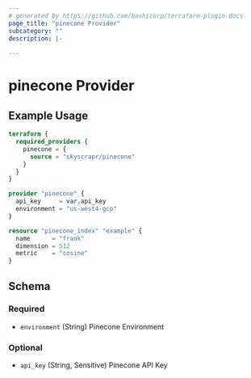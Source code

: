 ```yaml
---
# generated by https://github.com/hashicorp/terraform-plugin-docs
page_title: "pinecone Provider"
subcategory: ""
description: |-
  
---
```


# pinecone Provider



## Example Usage

```terraform
terraform {
  required_providers {
    pinecone = {
      source = "skyscrapr/pinecone"
    }
  }
}

provider "pinecone" {
  api_key     = var.api_key
  environment = "us-west4-gcp"
}

resource "pinecone_index" "example" {
  name      = "frank"
  dimension = 512
  metric    = "cosine"
}
```

<!-- schema generated by tfplugindocs -->
## Schema

### Required

- `environment` (String) Pinecone Environment

### Optional

- `api_key` (String, Sensitive) Pinecone API Key
